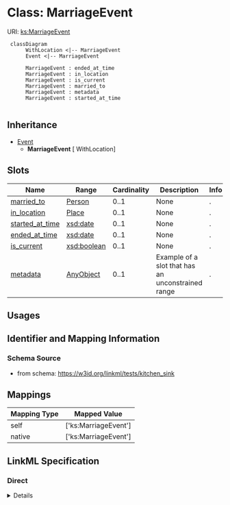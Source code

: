 # Class: MarriageEvent




URI: [ks:MarriageEvent](https://w3id.org/linkml/tests/kitchen_sink/MarriageEvent)




```mermaid
 classDiagram
      WithLocation <|-- MarriageEvent
      Event <|-- MarriageEvent
      
      MarriageEvent : ended_at_time
      MarriageEvent : in_location
      MarriageEvent : is_current
      MarriageEvent : married_to
      MarriageEvent : metadata
      MarriageEvent : started_at_time
      

```





## Inheritance
* [Event](Event.md)
    * **MarriageEvent** [ WithLocation]



## Slots

| Name | Range | Cardinality | Description  | Info |
| ---  | --- | --- | --- | --- |
| [married_to](married_to.md) | [Person](Person.md) | 0..1 | None  | . |
| [in_location](in_location.md) | [Place](Place.md) | 0..1 | None  | . |
| [started_at_time](started_at_time.md) | [xsd:date](http://www.w3.org/2001/XMLSchema#date) | 0..1 | None  | . |
| [ended_at_time](ended_at_time.md) | [xsd:date](http://www.w3.org/2001/XMLSchema#date) | 0..1 | None  | . |
| [is_current](is_current.md) | [xsd:boolean](http://www.w3.org/2001/XMLSchema#boolean) | 0..1 | None  | . |
| [metadata](metadata.md) | [AnyObject](AnyObject.md) | 0..1 | Example of a slot that has an unconstrained range  | . |


## Usages



## Identifier and Mapping Information







### Schema Source


* from schema: https://w3id.org/linkml/tests/kitchen_sink







## Mappings

| Mapping Type | Mapped Value |
| ---  | ---  |
| self | ['ks:MarriageEvent'] |
| native | ['ks:MarriageEvent'] |


## LinkML Specification

<!-- TODO: investigate https://stackoverflow.com/questions/37606292/how-to-create-tabbed-code-blocks-in-mkdocs-or-sphinx -->

### Direct

<details>
```yaml
name: MarriageEvent
from_schema: https://w3id.org/linkml/tests/kitchen_sink
is_a: Event
mixins:
- WithLocation
slots:
- married to

```
</details>

### Induced

<details>
```yaml
name: MarriageEvent
from_schema: https://w3id.org/linkml/tests/kitchen_sink
is_a: Event
mixins:
- WithLocation
attributes:
  married to:
    name: married to
    from_schema: https://w3id.org/linkml/tests/kitchen_sink
    alias: married_to
    owner: MarriageEvent
    range: Person
  in location:
    name: in location
    annotations:
      biolink:opposite:
        tag: biolink:opposite
        value: location_of
    from_schema: https://w3id.org/linkml/tests/kitchen_sink
    alias: in_location
    owner: MarriageEvent
    range: Place
  started at time:
    name: started at time
    from_schema: https://w3id.org/linkml/tests/core
    slot_uri: prov:startedAtTime
    alias: started_at_time
    owner: MarriageEvent
    range: date
  ended at time:
    name: ended at time
    from_schema: https://w3id.org/linkml/tests/core
    slot_uri: prov:endedAtTime
    alias: ended_at_time
    owner: MarriageEvent
    range: date
  is current:
    name: is current
    from_schema: https://w3id.org/linkml/tests/kitchen_sink
    alias: is_current
    owner: MarriageEvent
    range: boolean
  metadata:
    name: metadata
    description: Example of a slot that has an unconstrained range
    from_schema: https://w3id.org/linkml/tests/kitchen_sink
    alias: metadata
    owner: MarriageEvent
    range: AnyObject

```
</details>